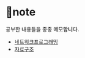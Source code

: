 # 📓note

공부한 내용들을 종종 메모합니다.

- [네트워크프로그래밍](https://github.com/JiHyeong-Hong/note/blob/master/%EB%84%A4%ED%8A%B8%EC%9B%8C%ED%81%AC%ED%94%84%EB%A1%9C%EA%B7%B8%EB%9E%98%EB%B0%8D/%EB%84%A4%ED%8A%B8%EC%9B%8C%ED%81%AC%ED%94%84%EB%A1%9C%EA%B7%B8%EB%9E%98%EB%B0%8D.md)
- [자료구조](https://github.com/JiHyeong-Hong/note/blob/master/%EC%9E%90%EB%A3%8C%EA%B5%AC%EC%A1%B0/%EC%9E%90%EB%A3%8C%EA%B5%AC%EC%A1%B0.md)
